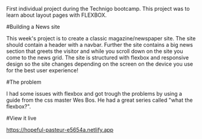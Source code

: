 First individual project during the Technigo bootcamp.
This project was to learn about layout pages with FLEXBOX.

#Building a News site

This week's project is to create a classic magazine/newspaper site. The site should contain a header with a navbar. Further the site contains a big news section that greets the visitor and while you scroll down on the site you come to the news grid. The site is structured with flexbox and responsive design so the site changes depending on the screen on the device you use for the best user experience!

#The problem

I had some issues with flexbox and got trough the problems by using a guide from the css master Wes Bos. He had a great series called "what the flexbox?". 

#View it live

https://hopeful-pasteur-e5654a.netlify.app


